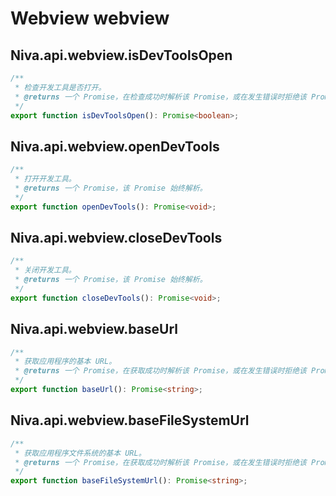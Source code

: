 # Webview webview

## Niva.api.webview.isDevToolsOpen
```ts
/**
 * 检查开发工具是否打开。
 * @returns 一个 Promise，在检查成功时解析该 Promise，或在发生错误时拒绝该 Promise。成功时返回布尔值，表示开发工具是否打开。
 */
export function isDevToolsOpen(): Promise<boolean>;
```

## Niva.api.webview.openDevTools
```ts
/**
 * 打开开发工具。
 * @returns 一个 Promise，该 Promise 始终解析。
 */
export function openDevTools(): Promise<void>;
```


## Niva.api.webview.closeDevTools
```ts
/**
 * 关闭开发工具。
 * @returns 一个 Promise，该 Promise 始终解析。
 */
export function closeDevTools(): Promise<void>;
```

## Niva.api.webview.baseUrl
```ts
/**
 * 获取应用程序的基本 URL。
 * @returns 一个 Promise，在获取成功时解析该 Promise，或在发生错误时拒绝该 Promise。成功时返回应用程序的基本 URL。
 */
export function baseUrl(): Promise<string>;
```

## Niva.api.webview.baseFileSystemUrl
```ts
/**
 * 获取应用程序文件系统的基本 URL。
 * @returns 一个 Promise，在获取成功时解析该 Promise，或在发生错误时拒绝该 Promise。成功时返回应用程序文件系统的基本 URL。
 */
export function baseFileSystemUrl(): Promise<string>;
```